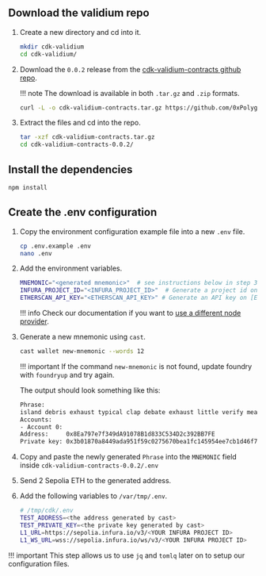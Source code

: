 ## Download the validium repo

1. Create a new directory and cd into it.

    ```bash
    mkdir cdk-validium
    cd cdk-validium/
    ```

2. Download the `0.0.2` release from the [cdk-validium-contracts github repo](https://github.com/0xPolygon/cdk-validium-contracts/releases/tag/v0.0.2-RC1).

    !!! note
        The download is available in both `.tar.gz` and `.zip` formats.

    ```bash
    curl -L -o cdk-validium-contracts.tar.gz https://github.com/0xPolygon/cdk-validium-contracts/archive/refs/tags/v0.0.2.tar.gz
    ```

3. Extract the files and cd into the repo.

    ```bash
    tar -xzf cdk-validium-contracts.tar.gz
    cd cdk-validium-contracts-0.0.2/
    ```

## Install the dependencies

```bash
npm install
```

## Create the .env configuration

1. Copy the environment configuration example file into a new `.env` file.

    ```bash
    cp .env.example .env
    nano .env
    ```

2. Add the environment variables.

    ```bash
    MNEMONIC="<generated mnemonic>"  # see instructions below in step 3
    INFURA_PROJECT_ID="<INFURA_PROJECT_ID>"  # Generate a project id on [Infura](https://www.infura.io/)
    ETHERSCAN_API_KEY="<ETHERSCAN_API_KEY>" # Generate an API key on [Etherscan](https://etherscan.io)
    ```

    !!! info
        Check our documentation if you want to [use a different node provider](deploy-contracts.md#use-a-different-node-provider).

3. Generate a new mnemonic using `cast`.

    ```bash
    cast wallet new-mnemonic --words 12
    ```

    !!! important
        If the command `new-mnemonic` is not found, update foundry with `foundryup` and try again.

    The output should look something like this:

    ```bash
    Phrase:
    island debris exhaust typical clap debate exhaust little verify mean sausage entire
    Accounts:
    - Account 0:
    Address:     0x8Ea797e7f349dA91078B1d833C534D2c392BB7FE
    Private key: 0x3b01870a8449ada951f59c0275670bea1fc145954ee7cb1d46f7d21533600726
    ```

4. Copy and paste the newly generated `Phrase` into the `MNEMONIC` field inside `cdk-validium-contracts-0.0.2/.env`

5. Send 2 Sepolia ETH to the generated address.

6. Add the following variables to `/var/tmp/.env`. 

    ```bash
    # /tmp/cdk/.env
    TEST_ADDRESS=<the address generated by cast>
    TEST_PRIVATE_KEY=<the private key generated by cast> 
    L1_URL=https://sepolia.infura.io/v3/<YOUR INFURA PROJECT ID>
    L1_WS_URL=wss://sepolia.infura.io/ws/v3/<YOUR INFURA PROJECT ID>
    ```
!!! important
    This step allows us to use `jq` and `tomlq` later on to setup our configuration files.

